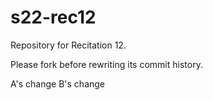# s22-rec12

Repository for Recitation 12. 

Please fork before rewriting its commit history. 


A's change
B's change
